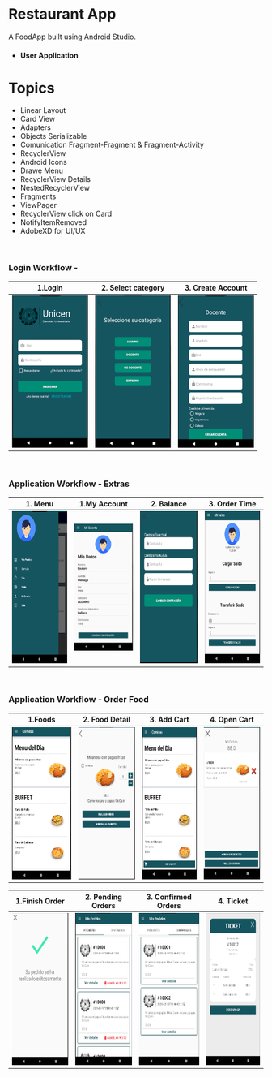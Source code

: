 Restaurant App
===============

A FoodApp built using Android Studio.

 - #### User Application

# Topics
- Linear Layout
- Card View
- Adapters
- Objects Serializable
- Comunication Fragment-Fragment & Fragment-Activity
- RecyclerView
- Android Icons
- Drawe Menu
- RecyclerView Details
- NestedRecyclerView
- Fragments
- ViewPager
- RecyclerView click on Card
- NotifyItemRemoved
- AdobeXD for UI/UX

<br/>

### Login Workflow -
|1.Login                                                                                                                             | 2. Select category                                                                                                                  | 3. Create Account                                                                                                                  |
| ---------------------------------------------------------------------------------------------------------------------------------  | ------------------------------------------------------------------------------------------------------------------------------------|------------------------------------------------------------------------------------------------------------------------------------|
|<img src="https://raw.githubusercontent.com/osinagalj/AppComedor/master/app/img/0.PNG" width="150" height="300" alt="FoodApp UI"/>  | <img src="https://raw.githubusercontent.com/osinagalj/AppComedor/master/app/img/1.PNG" width="150" height="300" alt="FoodApp UI"/>  | <img src="https://raw.githubusercontent.com/osinagalj/AppComedor/master/app/img/2.PNG" width="150" height="300" alt="FoodApp UI"/> |

<br/>

### Application Workflow - Extras
|1. Menu                                                                                                                             |1.My Account                                                                                                                        | 2. Balance                                                                                                                          | 3. Order Time                                                                                                                  |
| ---------------------------------------------------------------------------------------------------------------------------------  | ---------------------------------------------------------------------------------------------------------------------------------  | ------------------------------------------------------------------------------------------------------------------------------------|------------------------------------------------------------------------------------------------------------------------------------|
|<img src="https://raw.githubusercontent.com/osinagalj/AppComedor/master/app/img/13.PNG" width="150" height="300" alt="FoodApp UI"/> |<img src="https://raw.githubusercontent.com/osinagalj/AppComedor/master/app/img/3.PNG" width="150" height="250" alt="FoodApp UI"/>  | <img src="https://raw.githubusercontent.com/osinagalj/AppComedor/master/app/img/4.PNG" width="150" height="300" alt="FoodApp UI"/>  | <img src="https://raw.githubusercontent.com/osinagalj/AppComedor/master/app/img/5.PNG" width="150" height="300" alt="FoodApp UI"/> |

<br/>

### Application Workflow - Order Food
|1.Foods                                                                                                                             | 2. Food Detail                                                                                                                      | 3. Add Cart                                                                                                                        | 4. Open Cart
| ---------------------------------------------------------------------------------------------------------------------------------  | ------------------------------------------------------------------------------------------------------------------------------------|------------------------------------------------------------------------------------------------------------------------------------|------------------------------------------------------------------------------------------------------------------------------------|
|<img src="https://raw.githubusercontent.com/osinagalj/AppComedor/master/app/img/7.PNG" width="150" height="300" alt="FoodApp UI"/>  | <img src="https://raw.githubusercontent.com/osinagalj/AppComedor/master/app/img/8.PNG" width="150" height="300" alt="FoodApp UI"/>  | <img src="https://raw.githubusercontent.com/osinagalj/AppComedor/master/app/img/9.PNG" width="150" height="300" alt="FoodApp UI"/> | <img src="https://raw.githubusercontent.com/osinagalj/AppComedor/master/app/img/10.PNG" width="150" height="300" alt="FoodApp UI"/> |

|1.Finish Order                                                                                                                      | 2. Pending Orders                                                                                                                   | 3. Confirmed Orders                                                                                                                | 4. Ticket
| ---------------------------------------------------------------------------------------------------------------------------------  | ------------------------------------------------------------------------------------------------------------------------------------|------------------------------------------------------------------------------------------------------------------------------------|------------------------------------------------------------------------------------------------------------------------------------|
|<img src="https://raw.githubusercontent.com/osinagalj/AppComedor/master/app/img/11.PNG" width="150" height="300" alt="FoodApp UI"/> | <img src="https://raw.githubusercontent.com/osinagalj/AppComedor/master/app/img/12.PNG" width="150" height="300" alt="FoodApp UI"/> | <img src="https://raw.githubusercontent.com/osinagalj/AppComedor/master/app/img/14.PNG" width="150" height="300" alt="FoodApp UI"/>| <img src="https://raw.githubusercontent.com/osinagalj/AppComedor/master/app/img/15.PNG" width="150" height="300" alt="FoodApp UI"/> |
<br/>

